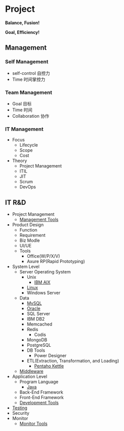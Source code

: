 # Project

**Balance, Fusion!**

**Goal, Efficiency!**


## Management

### Self Management

- self-control 自控力
- Time 时间掌控力

### Team Management

- Goal 目标
- Time 时间
- Collaboration 协作

### IT Management

- Focus
  - Lifecycle
  - Scope
  - Cost
- Theory
  - Project Management
  - ITIL
  - JIT
  - Scrum
  - DevOps


## IT R&D

- Project Management
  - [Management Tools](https://github.com/shawn0915/tools-study)
- Product Design
  - Function
  - Requirement
  - Biz Modle
  - UI/UE
  - Tools
    - Office(W/P/X/V)
    - Axure RP(Rapid Prototyping)
- System Level
  - Server Operating System
    - Unix
      - [IBM AIX](https://github.com/shawn0915/linux-study/blob/master/unix/aix/AIX.md)
    - [Linux](https://github.com/shawn0915/linux-study)
    - Windows Server
  - Data
    - [MySQL](https://github.com/shawn0915/mysql-study)
    - [Oracle](https://github.com/shawn0915/oracle-study)
	- SQL Server
	- IBM DB2
    - Memcached
    - Redis
      - Codis
    - MongoDB
    - PostgreSQL
    - DB Tools
      - Power Designer
    - ETL(Extraction, Transformation, and Loading)
      - [Pentaho Kettle](https://github.com/pentaho/pentaho-kettle)
  - [Middleware](https://github.com/shawn0915/middleware-study)
- Application Level
  - Program Language
    - [Java](https://github.com/shawn0915/java-study)
  - Back-End Framework
  - Front-End Framework
  - [Development Tools](https://github.com/shawn0915/tools-study)
- [Testing](https://github.com/shawn0915/testing-study)
- Security
- Monitor
  - [Monitor Tools](https://github.com/shawn0915/tools-study)


